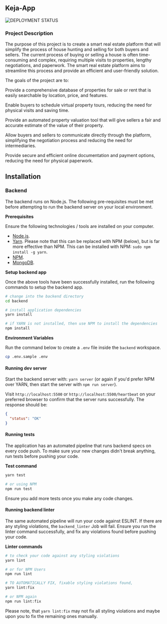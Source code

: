 ## Keja-App

![DEPLOYMENT STATUS](https://github.com/NMonda/keja-app/actions/workflows/jobs.yml/badge.svg)
### Project Description
The purpose of this project is to create a smart real estate platform that will simplify the process of house hunting and selling for both buyers and sellers. The current process of buying or selling a house is often time-consuming and complex, requiring multiple visits to properties, lengthy negotiations, and paperwork. The smart real estate platform aims to streamline this process and provide an efficient and user-friendly solution.

The goals of the project are to:

Provide a comprehensive database of properties for sale or rent that is easily searchable by location, price, and features.

Enable buyers to schedule virtual property tours, reducing the need for physical visits and saving time.

Provide an automated property valuation tool that will give sellers a fair and accurate estimate of the value of their property.

Allow buyers and sellers to communicate directly through the platform, simplifying the negotiation process and reducing the need for intermediaries.

Provide secure and efficient online documentation and payment options, reducing the need for physical paperwork.


## Installation

### Backend
The backend runs on Node.js. The following pre-requisites must be met before attempting to run the backend server on your local environment.

**Prerequisites**

Ensure the following technologies / tools are installed on your computer.
- [Node.js](https://nodejs.org/en).
- [Yarn](https://yarnpkg.com/). Please note that this can be replaced with NPM (below), but is far more effective than NPM. This can be installed with NPM: `sudo npm install -g yarn`.
- [NPM](https://docs.npmjs.com/about-npm). 
- [MongoDB](https://www.mongodb.com/docs/manual/installation/).

**Setup backend app**

Once the above tools have been successfully installed, run the following commands to setup the backend app.

```bash
# change into the backend directory
cd backend

# install application dependencies
yarn install

# if YARN is not installed, then use NPM to install the dependencies
npm install
```

**Environment Variables**

Run the command below to create a `.env` file inside the `backend` workspace.

```bash
cp .env.sample .env
```
#### Running dev server
Start the backend server with: `yarn server` (or again if you'd prefer NPM over YARN, then start the server with `npm run server`).

Visit `http://localhost:5500` or `http://localhost:5500/heartbeat` on your preferred browser to confirm that the server runs successfully. The response should be:
```json
{
  "status": "OK"
}
```

#### Running tests
The application has an automated pipeline that runs backend specs on every code push. To make sure your new changes didn't break anything, run tests before pushing your code.

**Test command**

```bash
yarn test

# or using NPM
npm run test
```

Ensure you add more tests once you make any code changes.


#### Running backend linter

The same automated pipeline will run your code against ESLINT. If there are any styling violations, the `backend_linter` Job will fail. Ensure you run the linter command successfully, and fix any violations found before pushing your code.

**Linter commands**

```bash
# to check your code against any styling violations
yarn lint

# or for NPM Users
npm run lint

# TO AUTOMATICALLY FIX, fixable styling violations found,
yarn lint:fix

# or NPM again
npm run lint:fix
```
 
Please note, that `yarn lint:fix` may not fix all styling violations and maybe upon you to fix the remaining ones manually.

